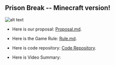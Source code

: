 
## Prison Break -- Minecraft version!
![alt text](https://i.ytimg.com/vi/O4ZVF56MEAY/maxresdefault.jpg)



- Here is our proposal: [Proposal.md][quickref].

[quickref]: https://github.com/liran331122/WallaceAI/blob/master/docs/proposal.md
- Here is the Game Rule: [Rule.md][quickref].

[quickref]: https://github.com/liran331122/WallaceAI/blob/master/docs/PrisonBreakRule.md
- Here is code repository: [Code Repository][quickref].

[quickref]: https://github.com/liran331122/WallaceAI/tree/master/code
- Here is Video Summary:
